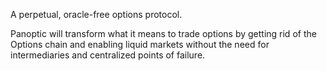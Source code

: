A perpetual, oracle-free options protocol.

Panoptic will transform what it means to trade options by getting rid of the Options chain and enabling liquid markets without the need for intermediaries and centralized points of failure.